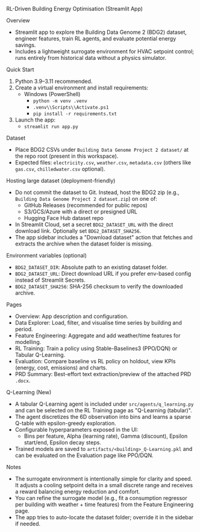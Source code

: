 RL-Driven Building Energy Optimisation (Streamlit App)

Overview

- Streamlit app to explore the Building Data Genome 2 (BDG2) dataset, engineer features, train RL agents, and evaluate potential energy savings.
- Includes a lightweight surrogate environment for HVAC setpoint control; runs entirely from historical data without a physics simulator.

Quick Start

1) Python 3.9–3.11 recommended.
2) Create a virtual environment and install requirements:
   - Windows (PowerShell)
     - `python -m venv .venv`
     - `.venv\\Scripts\\Activate.ps1`
     - `pip install -r requirements.txt`
3) Launch the app:
   - `streamlit run app.py`

Dataset

- Place BDG2 CSVs under `Building Data Genome Project 2 dataset/` at the repo root (present in this workspace).
- Expected files: `electricity.csv`, `weather.csv`, `metadata.csv` (others like `gas.csv`, `chilledwater.csv` optional).

Hosting large dataset (deployment-friendly)

- Do not commit the dataset to Git. Instead, host the BDG2 zip (e.g., `Building Data Genome Project 2 dataset.zip`) on one of:
  - GitHub Releases (recommended for public repos)
  - S3/GCS/Azure with a direct or presigned URL
  - Hugging Face Hub dataset repo
- In Streamlit Cloud, set a secret `BDG2_DATASET_URL` with the direct download link. Optionally set `BDG2_DATASET_SHA256`.
- The app sidebar includes a "Download dataset" action that fetches and extracts the archive when the dataset folder is missing.

Environment variables (optional)

- `BDG2_DATASET_DIR`: Absolute path to an existing dataset folder.
- `BDG2_DATASET_URL`: Direct download URL if you prefer env-based config instead of Streamlit Secrets.
- `BDG2_DATASET_SHA256`: SHA-256 checksum to verify the downloaded archive.

Pages

- Overview: App description and configuration.
- Data Explorer: Load, filter, and visualise time series by building and period.
- Feature Engineering: Aggregate and add weather/time features for modelling.
- RL Training: Train a policy using Stable-Baselines3 (PPO/DQN) or Tabular Q-Learning.
- Evaluation: Compare baseline vs RL policy on holdout, view KPIs (energy, cost, emissions) and charts.
- PRD Summary: Best-effort text extraction/preview of the attached PRD `.docx`.

Q-Learning (New)

- A tabular Q-Learning agent is included under `src/agents/q_learning.py` and can be selected on the RL Training page as "Q-Learning (tabular)".
- The agent discretizes the 6D observation into bins and learns a sparse Q-table with epsilon-greedy exploration.
- Configurable hyperparameters exposed in the UI:
  - Bins per feature, Alpha (learning rate), Gamma (discount), Epsilon start/end, Epsilon decay steps.
- Trained models are saved to `artifacts/<building>_Q-Learning.pkl` and can be evaluated on the Evaluation page like PPO/DQN.

Notes

- The surrogate environment is intentionally simple for clarity and speed. It adjusts a cooling setpoint delta in a small discrete range and receives a reward balancing energy reduction and comfort.
- You can refine the surrogate model (e.g., fit a consumption regressor per building with weather + time features) from the Feature Engineering page.
- The app tries to auto-locate the dataset folder; override it in the sidebar if needed.
